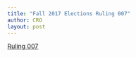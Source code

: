 ```yaml
---
title: "Fall 2017 Elections Ruling 007"
author: CRO
layout: post
---
```


<a href="https://drive.google.com/file/d/0B1bniKoWAMBscmZHdTNNSjhja3c/view?usp=sharing">Ruling 007</a>